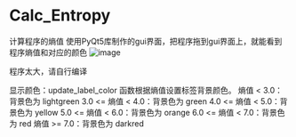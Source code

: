 # Calc_Entropy
计算程序的熵值
使用PyQt5库制作的gui界面，把程序拖到gui界面上，就能看到程序熵值和对应的颜色
![image](https://github.com/user-attachments/assets/4e8ef8d5-61d2-48dd-a457-1cc553a6186f)

程序太大，请自行编译

显示颜色：update_label_color 函数根据熵值设置标签背景颜色。
熵值 < 3.0：背景色为 lightgreen
3.0 <= 熵值 < 4.0：背景色为 green
4.0 <= 熵值 < 5.0：背景色为 yellow
5.0 <= 熵值 < 6.0：背景色为 orange
6.0 <= 熵值 < 7.0：背景色为 red
熵值 >= 7.0：背景色为 darkred
